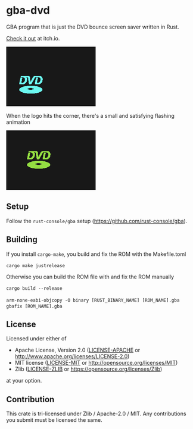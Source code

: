 # gba-dvd
GBA program that is just the DVD bounce screen saver written in Rust.

[Check it out](https://hpmason.itch.io/gba-dvd-bounce) at itch.io.

![DVD bounce](readme-images/animation.gif)

When the logo hits the corner, there's a small and satisfying flashing animation

![Hitting Corner](readme-images/corner-animation.gif)

## Setup
Follow the `rust-console/gba` setup (https://github.com/rust-console/gba).

## Building
If you install `cargo-make`, you build and fix the ROM with the Makefile.toml
```
cargo make justrelease
```

Otherwise you can build the ROM file with and fix the ROM manually
```
cargo build --release

arm-none-eabi-objcopy -O binary [RUST_BINARY_NAME] [ROM_NAME].gba
gbafix [ROM_NAME].gba
```

## License

Licensed under either of

 * Apache License, Version 2.0
   ([LICENSE-APACHE](LICENSE-APACHE) or http://www.apache.org/licenses/LICENSE-2.0)
 * MIT license
   ([LICENSE-MIT](LICENSE-MIT) or http://opensource.org/licenses/MIT)
 * Zlib
   ([LICENSE-ZLIB](LICENSE-ZLIB) or https://opensource.org/licenses/Zlib)

at your option.

## Contribution

This crate is tri-licensed under Zlib / Apache-2.0 / MIT. Any contributions you submit must be licensed the same.
